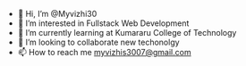 - 👋 Hi, I’m @Myvizhi30
- 👀 I’m interested in Fullstack Web Development
- 🌱 I’m currently learning at Kumararu College of Technology
- 💞️ I’m looking to collaborate new techonolgy
- 📫 How to reach me myvizhis3007@gmail.com

<!---
Myvizhi30/Myvizhi30 is a ✨ special ✨ repository because its `README.md` (this file) appears on your GitHub profile.
You can click the Preview link to take a look at your changes.
--->
